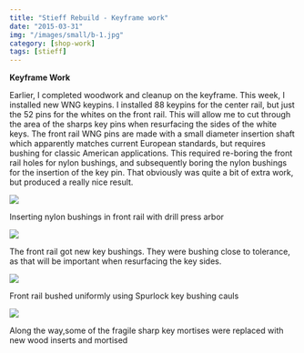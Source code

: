 ```yaml
---
title: "Stieff Rebuild - Keyframe work"
date: "2015-03-31"
img: "/images/small/b-1.jpg"
category: [shop-work]
tags: [stieff]
---
```


**Keyframe Work**

Earlier, I completed woodwork and cleanup on the keyframe. This week, I installed new WNG keypins. I installed 88 keypins for the center rail, but just the 52 pins for the whites on the front rail. This will allow me to cut through the area of the sharps key pins when resurfacing the sides of the white keys. The front rail WNG pins are made with a small diameter insertion shaft which apparently matches current European standards, but requires bushing for classic American applications. This required re-boring the front rail holes for nylon bushings, and subsequently boring the nylon bushings for the insertion of the key pin. That obviously was quite a bit of extra work, but produced a really nice result.

![](https://www.mcguirepiano.com/wp-content/uploads/2020/09/image-1024x576.jpg?v=1601471175)

Inserting nylon bushings in front rail with drill press arbor

![](/images/medium/b-1.jpg)

The front rail got new key bushings. They were bushing close to tolerance, as that will be important when resurfacing the key sides.

![](/images/medium/b1.jpg)

Front rail bushed uniformly using Spurlock key bushing cauls

![](/images/medium/b2.jpg)

Along the way,some of the fragile sharp key mortises were replaced with new wood inserts and mortised
